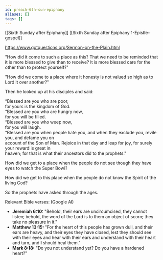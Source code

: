 ```yaml
---
id: preach-6th-sun-epiphany
aliases: []
tags: []
---
```


[[Sixth Sunday after Epiphany]]
[[Sixth Sunday after Epiphany 1-Epistle-gospel]]

https://www.gotquestions.org/Sermon-on-the-Plain.html

"How did it come to such a place as this? That we need to be reminded that it is more blessed to give than to receive? It is more blessed care for the other than to protect yourself?"

"How did we come to a place where it honesty is not valued so high as to Lord it over another?"

Then he looked up at his disciples and said:

“Blessed are you who are poor,\
for yours is the kingdom of God.\
“Blessed are you who are hungry now,\
for you will be filled.\
“Blessed are you who weep now,\
for you will laugh.\
“Blessed are you when people hate you, and when they exclude you, revile you, and defame you on\
account of the Son of Man. Rejoice in that day and leap for joy, for surely your reward is great in\
heaven; for that is what their ancestors did to the prophets."

How did we get to a place when the people do not see though they have eyes to watch the Super Bowl?

How did we get to this place when the people do not know the Spirit of the living God?

So the prophets have asked through the ages.

Relevant Bible verses: (Google AI)

- **Jeremiah 6:10:** "Behold, their ears are uncircumcised, they cannot listen; behold, the word of the Lord is to them an object of scorn; they take no pleasure in it." 
- **Matthew 13:15:** "For the heart of this people has grown dull, and their ears are heavy, and their eyes they have closed, lest they should see with their eyes and hear with their ears and understand with their heart and turn, and I should heal them." 
- **Mark 8:18:** "Do you not understand yet? Do you have a hardened heart?"
